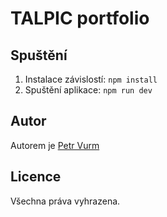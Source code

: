 # TALPIC portfolio

## Spuštění

1. Instalace závislostí:
   `npm install`
2. Spuštění aplikace:
   `npm run dev`

## Autor

Autorem je [Petr Vurm](https://petrvurm.cz)

## Licence

Všechna práva vyhrazena.
